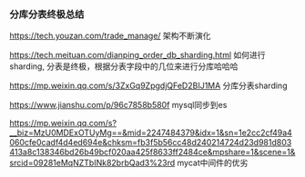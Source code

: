 ### 分库分表终极总结

https://tech.youzan.com/trade_manage/ 架构不断演化



https://tech.meituan.com/dianping_order_db_sharding.html 如何进行sharding, 分表是终极，根据分表字段中的几位来进行分库哈哈哈



https://mp.weixin.qq.com/s/3ZxGq9ZpgdjQFeD2BIJ1MA 分库分表sharding



https://www.jianshu.com/p/96c7858b580f mysql同步到es



https://mp.weixin.qq.com/s?__biz=MzU0MDExOTUyMg==&mid=2247484379&idx=1&sn=1e2cc2cf49a4060cfe0cadf4d4ed694e&chksm=fb3f5b56cc48d240214724d23d981d803413a8c138346bd26b49bcf020aa425f8633ff2484ce&mpshare=1&scene=1&srcid=09281eMqNZTbINk82brbQad3%23rd   mycat中间件的优劣



